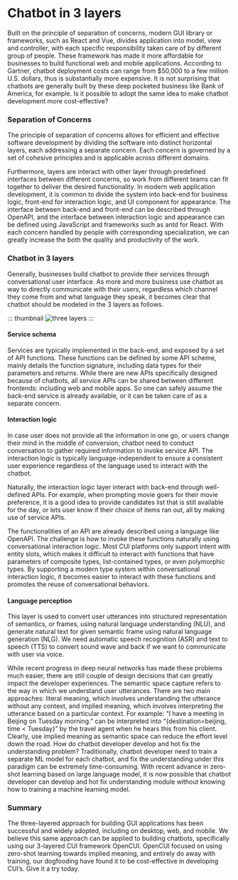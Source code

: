 # Chatbot in 3 layers

Built on the principle of separation of concerns, modern GUI library or frameworks, such as React and Vue, divides application into model, view and controller, with each specific responsibility taken care of by different group of people. These framework has made it more affordable for businesses to build functional web and mobile applications. According to Gartner, chatbot deployment costs can range from $50,000 to a few million U.S. dollars, thus is substantially more expensive. It is not surprising that chatbots are generally built by these deep pocketed business like Bank of America, for example. Is it possible to adopt the same idea to make chatbot development more cost-effective?

### Separation of Concerns
The principle of separation of concerns allows for efficient and effective software development by dividing the software into distinct horizontal layers, each addressing a separate concern. Each concern is governed by a set of cohesive principles and is applicable across different domains.

Furthermore, layers are interact with other layer through predefined interfaces between different concerns, so work from different teams can fit together to deliver the desired functionality. In modern web application development, it is common to divide the system into back-end for business logic, front-end for interaction logic, and UI component for appearance. The interface between back-end and front-end can be described through OpenAPI, and the interface between interaction logic and appearance can be defined using JavaScript and frameworks such as antd for React. With each concern handled by people with corresponding specialization, we can greatly increase the both the quality and productivity of the work.

### Chatbot in 3 layers
Generally, businesses build chatbot to provide their services through conversational user interface. As more and more business use chatbot as way to directly communicate with their users, regardless which channel they come from and what language they speak, it becomes clear that chatbot should be modeled in the 3 layers as follows.

::: thumbnail
![three layers](/images/guide/pingpong/3layers.png)
:::

#### Service schema
Services are typically implemented in the back-end, and exposed by a set of API functions. These functions can be defined by some API scheme, mainly details the function signature, including data types for their parameters and returns. While there are new APIs specifically designed because of chatbots, all service APIs can be shared between different frontends: including web and mobile apps. So one can safely assume the back-end service is already available, or it can be taken care of as a separate concern.

#### Interaction logic
In case user does not provide all the information in one go, or users change their mind in the middle of conversion, chatbot need to conduct conversation to gather required information to invoke service API. The interaction logic is typically language-independent to ensure a consistent user experience regardless of the language used to interact with the chatbot.

Naturally, the interaction logic layer interact with back-end through well-defined APIs. For example, when prompting movie goers for their movie preference, it is a good idea to provide candidates list that is still available for the day, or lets user know if their choice of items ran out, all by making use of service APIs.

The functionalities of an API are already described using a language like OpenAPI. The challenge is how to invoke these functions naturally using conversational interaction logic. Most CUI platforms only support intent with entity slots, which makes it difficult to interact with functions that have parameters of composite types, list-contained types, or even polymorphic types. By supporting a modern type system within conversational interaction logic, it becomes easier to interact with these functions and promotes the reuse of conversational behaviors.

#### Language perception
This layer is used to convert user utterances into structured representation of semantics, or frames, using natural language understanding (NLU), and generate natural text for given semantic frame using natural language generation (NLG). We need automatic speech recognition (ASR) and text to speech (TTS) to convert sound wave and back if we want to communicate with user via voice.

While recent progress in deep neural networks has made these problems much easier, there are still couple of design decisions that can greatly impact the developer experiences.
The semantic space capture refers to the way in which we understand user utterances. There are two main approaches: literal meaning, which involves understanding the utterance without any context, and implied meaning, which involves interpreting the utterance based on a particular context. For example:
“I have a meeting in Beijing on Tuesday morning.”
can be interpreted into “{destination=beijing, time < Tuesday}” by the travel agent when he hears this from his client. Clearly, use implied meaning as semantic space can reduce the effort level down the road.
How do chatbot developer develop and hot fix the understanding problem? Traditionally, chatbot developer need to train a separate ML model for each chatbot, and fix the understanding under this paradigm can be extremely time-consuming. With recent advance in zero-shot learning based on large language model, it is now possible that chatbot developer can develop and hot fix understanding module without knowing how to training a machine learning model.
### Summary
The three-layered approach for building GUI applications has been successful and widely adopted, including on desktop, web, and mobile. We believe this same approach can be applied to building chatbots, specifically using our 3-layered CUI framework OpenCUI. OpenCUI focused on using zero-shot learning towards implied meaning, and entirely do away with training, our dogfooding have found it to be cost-effective in developing CUI’s. Give it a try today.